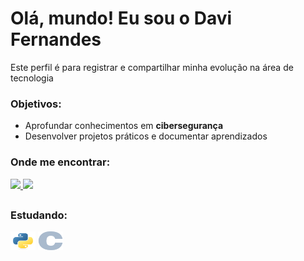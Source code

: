 # Olá, mundo! Eu sou o Davi Fernandes

Este perfil é para registrar e compartilhar minha evolução na área de tecnologia

### Objetivos:
- Aprofundar conhecimentos em **cibersegurança**
- Desenvolver projetos práticos e documentar aprendizados

### Onde me encontrar:
<div>
  <a href="https://www.linkedin.com/in/davifss" target="_blank">
    <img src="https://img.shields.io/badge/LinkedIn-0A66C2?style=for-the-badge&logo=linkedin&logoColor=white">
  </a>
  <a href="mailto:davifernandesserra@gmail.com" target="_blank">
    <img src="https://img.shields.io/badge/Gmail-D14836?style=for-the-badge&logo=gmail&logoColor=white">
  </a>
</div>

##

### Estudando:
<p><img align="center" alt="Davi-Python" height="30" width="40" src="https://raw.githubusercontent.com/devicons/devicon/master/icons/python/python-original.svg">
<img align="center" alt="Davi-C" height="30" width="40" src="https://raw.githubusercontent.com/devicons/devicon/master/icons/c/c-original.svg"></p>

